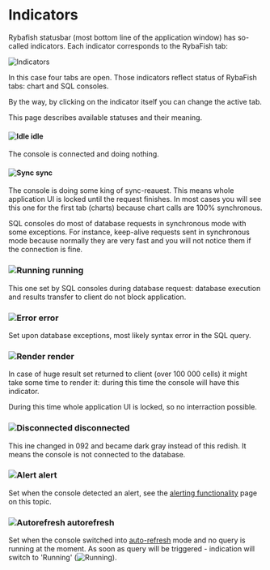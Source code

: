# Indicators
Rybafish statusbar (most bottom line of the application window) has so-called indicators. Each indicator corresponds to the RybaFish tab:

![Indicators](https://www.rybafish.net/img/ind_00_example.png)

In this case four tabs are open. Those indicators reflect status of RybaFish tabs: chart and SQL consoles.

By the way, by clicking on the indicator itself you can change the active tab.

This page describes available statuses and their meaning.

#### ![Idle](https://www.rybafish.net/img/ind_01_idle.png) idle

The console is connected and doing nothing.

#### ![Sync](https://www.rybafish.net/img/ind_02_sync.png) sync

The console is doing some king of sync-reauest. This means whole application UI is locked until the request finishes. In most cases you will see this one for the first tab (charts) because chart calls are 100% synchronous.

SQL consoles do most of database requests in synchronous mode with some exceptions. For instance, keep-alive requests sent in synchronous mode because normally they are very fast and you will not notice them if the connection is fine.

### ![Running](https://www.rybafish.net/img/ind_03_running.png) running

This one set by SQL consoles during database request: database execution and results transfer to client do not block application.

### ![Error](https://www.rybafish.net/img/ind_04_error.png) error

Set upon database exceptions, most likely syntax error in the SQL query.

### ![Render](https://www.rybafish.net/img/ind_05_render.png) render

In case of huge result set returned to client (over 100&nbsp;000 cells) it might take some time to render it: during this time the console will have this indicator.

During this time whole application UI is locked, so no interraction possible. 

### ![Disconnected](https://www.rybafish.net/img/ind_06_disconnected.png) disconnected

This ine changed in 092 and became dark gray instead of this redish.
It means the console is not connected to the database.

### ![Alert](https://www.rybafish.net/img/ind_07_alert.png) alert

Set when the console detected an alert, see the [alerting functionality](/soundAlerts) page on this topic.

### ![Autorefresh](https://www.rybafish.net/img/ind_08_refresh.png) autorefresh

Set when the console switched into [auto-refresh](/sqlconsole#refresh) mode and no query is running at the moment. As soon as query will be triggered - indication will switch to 'Running' (![Running](https://www.rybafish.net/img/ind_03_running.png)).
